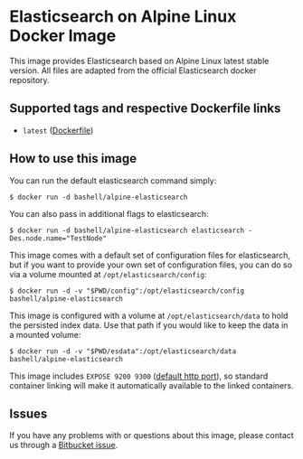 Elasticsearch on Alpine Linux Docker Image
==========================================

This image provides Elasticsearch based on Alpine Linux latest stable version. All files are adapted from the official Elasticsearch docker repository.

Supported tags and respective Dockerfile links
----------------------------------------------

-   `latest` ([Dockerfile](https://bitbucket.org/bashell-com/alpine-elasticsearch/src/tip/Dockerfile?fileviewer=file-view-default))

How to use this image
---------------------

You can run the default elasticsearch command simply:

    $ docker run -d bashell/alpine-elasticsearch

You can also pass in additional flags to elasticsearch:

    $ docker run -d bashell/alpine-elasticsearch elasticsearch -Des.node.name="TestNode"

This image comes with a default set of configuration files for elasticsearch, but if you want to provide your own set of configuration files, you can do so via a volume mounted at `/opt/elasticsearch/config`:

    $ docker run -d -v "$PWD/config":/opt/elasticsearch/config bashell/alpine-elasticsearch

This image is configured with a volume at `/opt/elasticsearch/data` to hold the persisted index data. Use that path if you would like to keep the data in a mounted volume:

    $ docker run -d -v "$PWD/esdata":/opt/elasticsearch/data bashell/alpine-elasticsearch

This image includes `EXPOSE 9200 9300` ([default http port](https://www.elastic.co/guide/en/elasticsearch/reference/current/modules-http.html)), so standard container linking will make it automatically available to the linked containers.

Issues
------

If you have any problems with or questions about this image, please contact us through a [Bitbucket issue](https://bitbucket.org/bashell-com/alpine-elasticsearch/issues).
